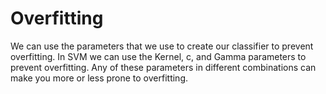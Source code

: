 # Overfitting

We can use the parameters that we use to create our classifier to prevent overfitting. In SVM we can use the Kernel, c, and Gamma parameters to prevent overfitting. Any of these parameters in different combinations can make you more or less prone to overfitting.
